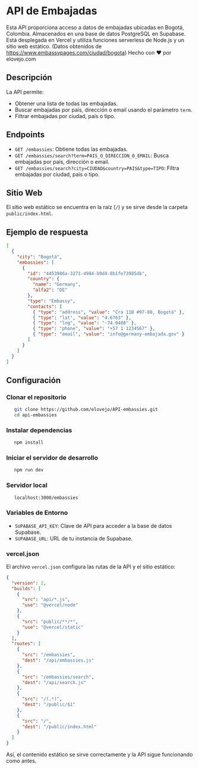 # API de Embajadas

Esta API proporciona acceso a datos de embajadas ubicadas en Bogotá, Colombia. Almacenados en una base de datos PostgreSQL en Supabase. Está desplegada en Vercel y utiliza funciones serverless de Node.js y un sitio web estático.
(Datos obtenidos de https://www.embassypages.com/ciudad/bogota)
Hecho con ❤️ por elovejo.com

## Descripción

La API permite:

* Obtener una lista de todas las embajadas.
* Buscar embajadas por país, dirección o email usando el parámetro `term`.
* Filtrar embajadas por ciudad, país o tipo.

## Endpoints

* `GET /embassies`: Obtiene todas las embajadas.
* `GET /embassies/search?term=PAIS_O_DIRECCION_O_EMAIL`: Busca embajadas por país, dirección o email.
* `GET /embassies/search?city=CIUDAD&country=PAIS&type=TIPO`: Filtra embajadas por ciudad, país o tipo.

## Sitio Web

El sitio web estático se encuentra en la raíz (`/`) y se sirve desde la carpeta `public/index.html`.

## Ejemplo de respuesta

```json
[
  {
    "city": "Bogotá",
    "embassies": [
      {
        "id": "4453986a-3271-4984-b9d4-8b1fe73985db",
        "country": {
          "name": "Germany",
          "alfa2": "DE"
        },
        "type": "Embassy",
        "contacts": [
          { "type": "address", "value": "Cra 11B #97-80, Bogotá" },
          { "type": "lat", "value": "4.6763" },
          { "type": "lng", "value": "-74.0488" },
          { "type": "phone", "value": "+57 1 1234567" },
          { "type": "email", "value": "info@germany-embajada.gov" }
        ]
      }
    ]
  }
]
```

## Configuración

### Clonar el repositorio

```sh
   git clone https://github.com/elovejo/API-embassies.git
   cd api-embassies
```

### Instalar dependencias

```sh
   npm install
```

### Iniciar el servidor de desarrollo

```sh
   npm run dev
```

### Servidor local

```sh
   localhost:3000/embassies
```

### Variables de Entorno

* `SUPABASE_API_KEY`: Clave de API para acceder a la base de datos Supabase.
* `SUPABASE_URL`: URL de tu instancia de Supabase.

### vercel.json

El archivo `vercel.json` configura las rutas de la API y el sitio estático:

```json
{
  "version": 2,
  "builds": [
    {
      "src": "api/*.js",
      "use": "@vercel/node"
    },
    {
      "src": "public/**/*",
      "use": "@vercel/static"
    }
  ],
  "routes": [
    {
      "src": "/embassies",
      "dest": "/api/embassies.js"
    },
    {
      "src": "/embassies/search",
      "dest": "/api/search.js"
    },
    {
      "src": "/(.*)",
      "dest": "/public/$1"
    },
    {
      "src": "/",
      "dest": "/public/index.html"
    }
  ]
}
```

Así, el contenido estático se sirve correctamente y la API sigue funcionando como antes.